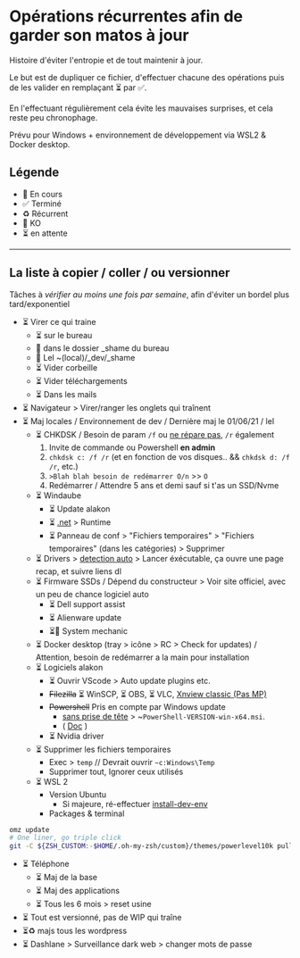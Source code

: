 # Opérations récurrentes afin de garder son matos à jour

Histoire d'éviter l'entropie et de tout maintenir à jour.

Le but est de dupliquer ce fichier, d'effectuer chacune des opérations puis de les valider en remplaçant ⏳ par ✅.

En l'effectuant régulièrement cela évite les mauvaises surprises, et cela reste peu chronophage.

Prévu pour Windows + environnement de développement via WSL2 & Docker desktop.

## Légende

- 🚀 En cours
- ✅ Terminé
- ♻️ Récurrent
- 💩 KO
- ⏳ en attente

---

## La liste à copier / coller / ou versionner

Tâches à *vérifier au moins une fois par semaine*, afin d'éviter un bordel plus tard/exponentiel

- ⏳ Virer ce qui traine
  - ⏳ sur le bureau
  - 💩 dans le dossier _shame du bureau
  - 💩 Lel ~(local)/_dev/_shame
  - ⏳ Vider corbeille
  - ⏳ Vider téléchargements
  - ⏳ Dans les mails
- ⏳ Navigateur > Virer/ranger les onglets qui traînent
- ⏳ Maj locales / Environnement de dev / Dernière maj le 01/06/21 / lel
  - ⏳ CHKDSK / Besoin de param `/f` ou [ne répare pas](https://docs.microsoft.com/fr-fr/windows-server/administration/windows-commands/chkdsk), `/r` également
    1. Invite de commande ou Powershell **en admin**
    2. `chkdsk c: /f /r` (et en fonction de vos disques.. && `chkdsk d: /f /r`, etc.)
    3. `>Blah blah besoin de redémarrer O/n` >> `O`
    4. Redémarrer / Attendre 5 ans et demi sauf si t'as un SSD/Nvme
  - ⏳ Windaube
    - ⏳ Update alakon
    - ⏳ [.net](https://dotnet.microsoft.com/download) > Runtime
    - ⏳ Panneau de conf > "Fichiers temporaires" > "Fichiers temporaires" (dans les catégories) > Supprimer
  - ⏳ Drivers > [detection auto](https://www.touslesdrivers.com/index.php?v_page=29) > Lancer éxécutable, ça ouvre une page recap, et suivre liens dl
  - ⏳ Firmware SSDs / Dépend du constructeur > Voir site officiel, avec un peu de chance logiciel auto
    - ⏳ Dell support assist
    - ⏳ Alienware update
    - ⏳💸 System mechanic
  - ⏳ Docker desktop (tray > icône > RC > Check for updates) / Attention, besoin de redémarrer a la main pour installation
  - ⏳ Logiciels alakon
    - ⏳ Ouvrir VScode > Auto update plugins etc.
    - ~~Filezilla~~ ⏳ WinSCP, ⏳ OBS, ⏳ VLC, [Xnview classic (Pas MP)](https://www.xnview.com/fr/xnview/#downloads)
    - ~~Powershell~~ Pris en compte par Windows update
      - [sans prise de tête](https://aka.ms/powershell-release?tag=stable) > ~`PowerShell-VERSION-win-x64.msi`.
      - ( [Doc](https://docs.microsoft.com/fr-fr/powershell/scripting/install/installing-powershell-core-on-windows?view=powershell-7.1) )
    - ⏳ Nvidia driver
  - ⏳ Supprimer les fichiers temporaires
    - Exec > `temp` // Devrait ouvrir `~c:Windows\Temp`
    - Supprimer tout, Ignorer ceux utilisés
  - ⏳ WSL 2
    - Version Ubuntu
      - Si majeure, ré-effectuer [install-dev-env](https://github.com/youpiwaza/install-dev-env)
    - Packages & terminal

```bash
omz update
# One liner, go triple click
git -C ${ZSH_CUSTOM:-$HOME/.oh-my-zsh/custom}/themes/powerlevel10k pull && sudo apt update && sudo apt --fix-broken install && sudo apt -y upgrade && sudo apt -y clean && sudo apt -y autoremove && docker system prune -af && npm install -g npm@latest
```

- ⏳ Téléphone
  - ⏳ Maj de la base
  - ⏳ Maj des applications
  - ⏳ Tous les 6 mois > reset usine
- ⏳ Tout est versionné, pas de WIP qui traîne
- ⏳♻️ majs tous les wordpress
- ⏳ Dashlane > Surveillance dark web > changer mots de passe

